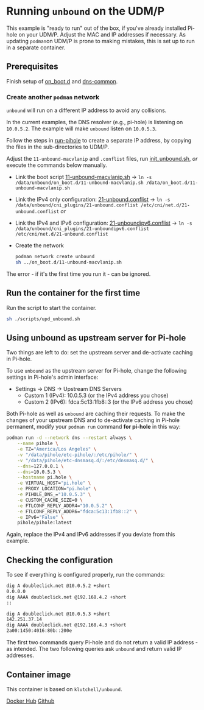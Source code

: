 # Running `unbound` on the UDM/P

This example is "ready to run" out of the box, if you've already installed Pi-hole on your UDM/P. Adjust the MAC and IP addresses if necessary. As updating `podman`on UDM/P is prone to making mistakes, this is set up to run in a separate container.

## Prerequisites

Finish setup of [on_boot.d](../on-boot-script/) and [dns-common](../dns-common).

### Create another `podman` network

`unbound` will run on a different IP address to avoid any collisions.

In the current examples, the DNS resolver (e.g., pi-hole) is listening on `10.0.5.2`. The example will make `unbound` listen on `10.0.5.3`.

Follow the steps in [run-pihole](../run-pihole) to create a separate IP address, by copying the files in the sub-directories to UDM/P.

Adjust the `11-unbound-macvlanip` and `.conflist` files, run [init_unbound.sh](./scripts/init_unbound.sh), _or_ execute the commands below manually.

- Link the boot script [11-unbound-macvlanip.sh](./on_boot.d/11-unbound-macvlanip.sh) -> `ln -s /data/unbound/on_boot.d/11-unbound-macvlanip.sh /data/on_boot.d/11-unbound-macvlanip.sh`
- Link the IPv4 only configuration: [21-unbound.conflist](./cni_plugins/21-unbound.conflist) -> `ln -s /data/unbound/cni_plugins/21-unbound.conflist /etc/cni/net.d/21-unbound.conflist` _or_
- Link the IPv4 and IPv6 configuration: [21-unboundipv6.conflist](./cni_plugins/21-unboundipv6.conflist) -> `ln -s /data/unbound/cni_plugins/21-unboundipv6.conflist /etc/cni/net.d/21-unbound.conflist`
- Create the network

  ```bash
  podman network create unbound
  sh ../on_boot.d/11-unbound-macvlanip.sh
  ```

The error - if it's the first time you run it - can be ignored.

## Run the container for the first time

Run the script to start the container.

```bash
sh ./scripts/upd_unbound.sh
```

## Using unbound as upstream server for Pi-hole

Two things are left to do: set the upstream server and de-activate caching in Pi-hole.

To use `unbound` as the upstream server for Pi-hole, change the following settings in Pi-hole's admin interface:

- Settings -> DNS -> Upstream DNS Servers
  - Custom 1 (IPv4): 10.0.5.3 (or the IPv4 address you chose)
  - Custom 2 (IPv6): fdca:5c13:1fb8::3 (or the IPv6 address you chose)

Both Pi-hole as well as `unbound` are caching their requests. To make the changes of your upstream DNS and to de-activate caching in Pi-hole permanent, modify your `podman run` command **for pi-hole** in this way:

```sh
podman run -d --network dns --restart always \
    --name pihole \
    -e TZ="America/Los Angeles" \
    -v "/data/pihole/etc-pihole/:/etc/pihole/" \
    -v "/data/pihole/etc-dnsmasq.d/:/etc/dnsmasq.d/" \
    --dns=127.0.0.1 \
    --dns=10.0.5.3 \
    --hostname pi.hole \
    -e VIRTUAL_HOST="pi.hole" \
    -e PROXY_LOCATION="pi.hole" \
    -e PIHOLE_DNS_="10.0.5.3" \
    -e CUSTOM_CACHE_SIZE=0 \
    -e FTLCONF_REPLY_ADDR4="10.0.5.2" \
    -e FTLCONF_REPLY_ADDR6="fdca:5c13:1fb8::2" \
    -e IPv6="False" \
    pihole/pihole:latest
```

Again, replace the IPv4 and IPv6 addresses if you deviate from this example.

## Checking the configuration

To see if everything is configured properly, run the commands:

```bash
dig A doubleclick.net @10.0.5.2 +short
0.0.0.0
dig AAAA doubleclick.net @192.168.4.2 +short
::

dig A doubleclick.net @10.0.5.3 +short
142.251.37.14
dig AAAA doubleclick.net @192.168.4.3 +short
2a00:1450:4016:80b::200e
```

The first two commands query Pi-hole and do not return a valid IP address - as intended. The two following queries ask `unbound` and return valid IP addresses.

## Container image

This container is based on `klutchell/unbound`.

[Docker Hub](https://hub.docker.com/r/klutchell/unbound)
[Github](https://github.com/klutchell/unbound-docker)
